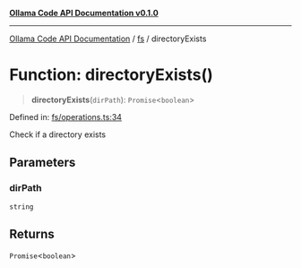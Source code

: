 [**Ollama Code API Documentation v0.1.0**](../../README.md)

***

[Ollama Code API Documentation](../../modules.md) / [fs](../README.md) / directoryExists

# Function: directoryExists()

> **directoryExists**(`dirPath`): `Promise`\<`boolean`\>

Defined in: [fs/operations.ts:34](https://github.com/erichchampion/ollama-code/blob/9aa0d3d9efbf0acb3af45aa780c9b9fb1aaf7ce0/ollama-code/src/fs/operations.ts#L34)

Check if a directory exists

## Parameters

### dirPath

`string`

## Returns

`Promise`\<`boolean`\>
